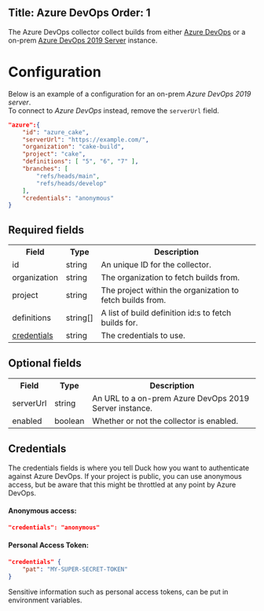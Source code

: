 Title: Azure DevOps
Order: 1
---

The Azure DevOps collector collect builds from either 
[Azure DevOps](https://azure.microsoft.com/en-us/services/devops/) or a on-prem 
[Azure DevOps 2019 Server](https://azure.microsoft.com/en-us/services/devops/server/) instance.

# Configuration

Below is an example of a configuration for an on-prem *Azure DevOps 2019 server*.  
To connect to *Azure DevOps* instead, remove the `serverUrl` field.

```json
"azure":{
    "id": "azure_cake",
    "serverUrl": "https://example.com/",
    "organization": "cake-build",
    "project": "cake",
    "definitions": [ "5", "6", "7" ],
    "branches": [
        "refs/heads/main",
        "refs/heads/develop"
    ],
    "credentials": "anonymous"
}
```

## Required fields

<table class="table">
  <tr>
    <th>Field</th>
    <th>Type</th>
    <th>Description</th>
  </tr>
  <tr>
    <td>id</td>
    <td>string</td>
    <td>An unique ID for the collector.</td>
  </tr>
  <tr>
    <td>organization</td>
    <td>string</td>
    <td>The organization to fetch builds from.</td>
  </tr>
  <tr>
    <td>project</td>
    <td>string</td>
    <td>The project within the organization to fetch builds from.</td>
  </tr>
  <tr>
    <td>definitions</td>
    <td>string[]</td>
    <td>A list of build definition id:s to fetch builds for.</td>
  </tr>
  <tr>
    <td><a href="#credentials">credentials</a></td>
    <td>string</td>
    <td>The credentials to use.</td>
  </tr>
</table>

## Optional fields

<table class="table">
  <tr>
    <th>Field</th>
    <th>Type</th>
    <th>Description</th>
  </tr>
  <tr>
    <td>serverUrl</td>
    <td>string</td>
    <td>An URL to a on-prem Azure DevOps 2019 Server instance.</td>
  </tr>
  <tr>
    <td>enabled</td>
    <td>boolean</td>
    <td>Whether or not the collector is enabled.</td>
  </tr>
</table>

## Credentials

The credentials fields is where you tell Duck how you want to authenticate
against Azure DevOps. If your project is public, you can use anonymous access,
but be aware that this might be throttled at any point by Azure DevOps.

<a href="#credentials"></a>

#### Anonymous access:

```json
"credentials": "anonymous"
```

#### Personal Access Token:

```json
"credentials" {
    "pat": "MY-SUPER-SECRET-TOKEN"
}
```

<div class="alert alert-info" role="alert">
  <i class="fad fa-info-circle icon-web"></i> Sensitive information such as 
  personal access tokens, can be put in environment variables.
</div>